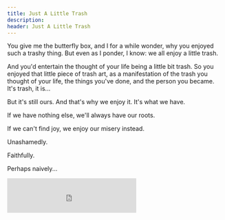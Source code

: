 ```yaml
---
title: Just A Little Trash
description: 
header: Just A Little Trash
---
```

You give me the butterfly box, and I for a while wonder, why you enjoyed such a trashy thing. But even as I ponder, I know: we all enjoy a little trash. 

And you'd entertain the thought of your life being a little bit trash. So you enjoyed that little piece of trash art, as a manifestation of the trash you thought of your life, the things you've done, and the person you became. It's trash, it is... 

But it's still ours. And that's why we enjoy it. It's what we have. 

If we have nothing else, we'll always have our roots. 

If we can't find joy, we enjoy our misery instead.

Unashamedly.

Faithfully.

Perhaps naively...

<iframe src="https://embed.spotify.com/?uri=spotify:track:1IBk5PttmnPcGnysEwtiXi" width="300" height="80" frameborder="0" allowtransparency="true"></iframe>